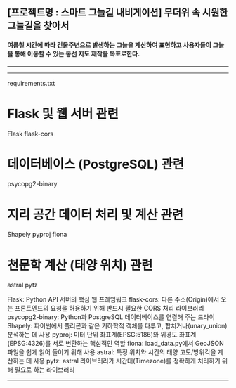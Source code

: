 ## [프로젝트명 : 스마트 그늘길 내비게이션] 무더위 속 시원한 그늘길을 찾아서

#### 여름철 시간에 따라 건물주변으로 발생하는 그늘을 계산하여 표현하고 사용자들이 그늘을 통해 이동할 수 있는 동선 지도 제작을 목표로한다.
***



***
requirements.txt

# Flask 및 웹 서버 관련
Flask
flask-cors

# 데이터베이스 (PostgreSQL) 관련
psycopg2-binary

# 지리 공간 데이터 처리 및 계산 관련
Shapely
pyproj
fiona

# 천문학 계산 (태양 위치) 관련
astral
pytz

Flask: Python API 서버의 핵심 웹 프레임워크
flask-cors: 다른 주소(Origin)에서 오는 프론트엔드의 요청을 허용하기 위해 반드시 필요한 CORS 처리 라이브러리
psycopg2-binary: Python과 PostgreSQL 데이터베이스를 연결해 주는 드라이
Shapely: 파이썬에서 폴리곤과 같은 기하학적 객체를 다루고, 합치거나(unary_union) 분석하는 데 사용
pyproj: 미터 단위 좌표계(EPSG:5186)와 위경도 좌표계(EPSG:4326)를 서로 변환하는 핵심적인 역할
fiona: load_data.py에서 GeoJSON 파일을 쉽게 읽어 들이기 위해 사용
astral: 특정 위치와 시간의 태양 고도/방위각을 계산하는 데 사용
pytz: astral 라이브러리가 시간대(Timezone)를 정확하게 처리하기 위해 필요로 하는 라이브러리
***

